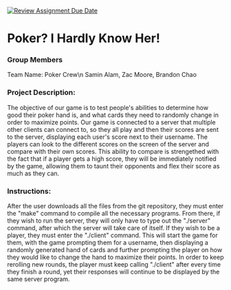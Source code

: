 [![Review Assignment Due Date](https://classroom.github.com/assets/deadline-readme-button-24ddc0f5d75046c5622901739e7c5dd533143b0c8e959d652212380cedb1ea36.svg)](https://classroom.github.com/a/SQs7pKlr)
# Poker? I Hardly Know Her!

### Group Members
Team Name: Poker Crew\n
Samin Alam, Zac Moore, Brandon Chao
       
### Project Description:

The objective of our game is to test people's abilities to determine how good their poker hand is, and what cards they need to randomly change in order to maximize points. Our game is connected to a server that multiple other clients can connect to, so they all play and then their scores are sent to the server, displaying each user's score next to their username. The players can look to the different scores on the screen of the server and compare with their own scores. This ability to compare is strengethed with the fact that if a player gets a high score, they will be immediately notified by the game, allowing them to taunt their opponents and flex their score as much as they can.


### Instructions:

After the user downloads all the files from the git repository, they must enter the "make" command to compile all the necessary programs. From there, if they wish to run the server, they will only have to type out the "./server" command, after which the server will take care of itself. If they wish to be a player, they must enter the "./client" command. This will start the game for them, with the game prompting them for a username, then displaying a randomly generated hand of cards and further prompting the player on how they would like to change the hand to maximize their points. In order to keep rerolling new rounds, the player must keep calling "./client" after every time they finish a round, yet their responses will continue to be displayed by the same server program.
